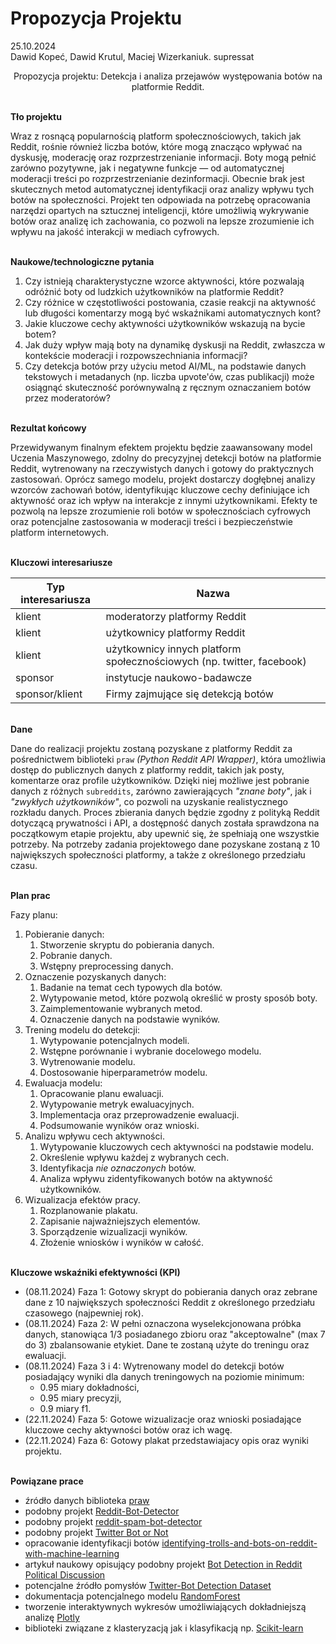 # Propozycja Projektu

25.10.2024  
Dawid Kopeć, Dawid Krutul, Maciej Wizerkaniuk.
supressat

<p align="center">
Propozycja projektu:
Detekcja i analiza przejawów występowania botów na platformie Reddit.
</p>

\
**Tło projektu**

Wraz z rosnącą popularnością platform społecznościowych, takich jak Reddit, rośnie również liczba botów, które mogą znacząco wpływać na dyskusję, moderację oraz rozprzestrzenianie informacji. Boty mogą pełnić zarówno pozytywne, jak i negatywne funkcje — od automatycznej moderacji treści po rozprzestrzenianie dezinformacji. Obecnie brak jest skutecznych metod automatycznej identyfikacji oraz analizy wpływu tych botów na społeczności. Projekt ten odpowiada na potrzebę opracowania narzędzi opartych na sztucznej inteligencji, które umożliwią wykrywanie botów oraz analizę ich zachowania, co pozwoli na lepsze zrozumienie ich wpływu na jakość interakcji w mediach cyfrowych.

\
**Naukowe/technologiczne pytania**

1. Czy istnieją charakterystyczne wzorce aktywności, które pozwalają odróżnić boty od ludzkich użytkowników na platformie Reddit?
2. Czy różnice w częstotliwości postowania, czasie reakcji na aktywność lub długości komentarzy mogą być wskaźnikami automatycznych kont?
3. Jakie kluczowe cechy aktywności użytkowników wskazują na bycie botem?
4. Jak duży wpływ mają boty na dynamikę dyskusji na Reddit, zwłaszcza w kontekście moderacji i rozpowszechniania informacji?
5. Czy detekcja botów przy użyciu metod AI/ML, na podstawie danych tekstowych i metadanych (np. liczba upvote'ów, czas publikacji) może osiągnąć skuteczność porównywalną z ręcznym oznaczaniem botów przez moderatorów?

\
**Rezultat końcowy**

Przewidywanym finalnym efektem projektu będzie zaawansowany model Uczenia Maszynowego, zdolny do precyzyjnej detekcji botów na platformie Reddit, wytrenowany na rzeczywistych danych i gotowy do praktycznych zastosowań. Oprócz samego modelu, projekt dostarczy dogłębnej analizy wzorców zachowań botów, identyfikując kluczowe cechy definiujące ich aktywność oraz ich wpływ na interakcje z innymi użytkownikami. Efekty te pozwolą na lepsze zrozumienie roli botów w społecznościach cyfrowych oraz potencjalne zastosowania w moderacji treści i bezpieczeństwie platform internetowych.

\
**Kluczowi interesariusze**  

| Typ interesariusza | Nazwa |
| --- | --- |
| klient | moderatorzy platformy Reddit |
| klient | użytkownicy platformy Reddit |
| klient | użytkownicy innych platform społecznościowych (np. twitter, facebook) |
| sponsor | instytucje naukowo-badawcze |
| sponsor/klient | Firmy zajmujące się detekcją botów |

\
**Dane**  

Dane do realizacji projektu zostaną pozyskane z platformy Reddit za pośrednictwem biblioteki `praw` *(Python Reddit API Wrapper)*, która umożliwia dostęp do publicznych danych z platformy reddit, takich jak posty, komentarze oraz profile użytkowników. Dzięki niej możliwe jest pobranie danych z różnych `subreddits`, zarówno zawierających *"znane boty"*, jak i *"zwykłych użytkowników"*, co pozwoli na uzyskanie realistycznego rozkładu danych. Proces zbierania danych będzie zgodny z polityką Reddit dotyczącą prywatności i API, a dostępność danych została sprawdzona na początkowym etapie projektu, aby upewnić się, że spełniają one wszystkie potrzeby. Na potrzeby zadania projektowego dane pozyskane zostaną z 10 największych społeczności platformy, a także z określonego przedziału czasu.

\
**Plan prac**  

Fazy planu:

1. Pobieranie danych:
   1. Stworzenie skryptu do pobierania danych.
   2. Pobranie danych.
   3. Wstępny preprocessing danych.
2. Oznaczenie pozyskanych danych:
   1. Badanie na temat cech typowych dla botów.
   2. Wytypowanie metod, które pozwolą określić w prosty sposób boty.
   3. Zaimplementowanie wybranych metod.
   4. Oznaczenie danych na podstawie wyników.
3. Trening modelu do detekcji:
   1. Wytypowanie potencjalnych modeli.
   2. Wstępne porównanie i wybranie docelowego modelu.
   3. Wytrenowanie modelu.
   4. Dostosowanie hiperparametrów modelu.
4. Ewaluacja modelu:
   1. Opracowanie planu ewaluacji.
   2. Wytypowanie metryk ewaluacyjnych.
   3. Implementacja oraz przeprowadzenie ewaluacji.
   4. Podsumowanie wyników oraz wnioski.
5. Analizu wpływu cech aktywności.
   1. Wytypowanie kluczowych cech aktywności na podstawie modelu.
   2. Określenie wpływu każdej z wybranych cech.
   3. Identyfikacja *nie oznaczonych* botów.
   4. Analiza wpływu zidentyfikowanych botów na aktywność użytkowników.
6. Wizualizacja efektów pracy.
   1. Rozplanowanie plakatu.
   2. Zapisanie najważniejszych elementów.
   3. Sporządzenie wizualizacji wyników.
   4. Złożenie wniosków i wyników w całość.

\
**Kluczowe wskaźniki efektywności (KPI)**

- (08.11.2024) Faza 1: Gotowy skrypt do pobierania danych oraz zebrane dane z 10 największych społeczności Reddit z określonego przedziału czasowego (najpewniej rok).
- (08.11.2024) Faza 2: W pełni oznaczona wyselekcjonowana próbka danych, stanowiąca 1/3 posiadanego zbioru oraz "akceptowalne" (max 7 do 3) zbalansowanie etykiet. Dane te zostaną użyte do treningu oraz ewaluacji.
- (08.11.2024) Faza 3 i 4: Wytrenowany model do detekcji botów posiadający wyniki dla danych treningowych na poziomie minimum:
  - 0.95 miary dokładności,
  - 0.95 miary precyzji,
  - 0.9 miary f1.
- (22.11.2024) Faza 5: Gotowe wizualizacje oraz wnioski posiadające kluczowe cechy aktywności botów oraz ich wagę.
- (22.11.2024) Faza 6: Gotowy plakat przedstawiajacy opis oraz wyniki projektu.

\
**Powiązane prace**  

- źródło danych biblioteka [praw](https://praw.readthedocs.io/en/stable/)
- podobny projekt [Reddit-Bot-Detector](https://github.com/MatthewTourond/Reddit-Bot-Detector)
- podobny projekt [reddit-spam-bot-detector](https://github.com/creme332/reddit-spam-bot-detector)
- podobny projekt [Twitter Bot or Not](https://github.com/scrapfishies/twitter-bot-detection)
- opracowanie identyfikacji botów [identifying-trolls-and-bots-on-reddit-with-machine-learning](https://towardsdatascience.com/identifying-trolls-and-bots-on-reddit-with-machine-learning-709da5970af1)
- artykuł naukowy opisujący podobny projekt [Bot Detection in Reddit Political Discussion](https://dl.acm.org/doi/pdf/10.1145/3313294.3313386)
- potencjalne źródło pomysłów [Twitter-Bot Detection Dataset](https://www.kaggle.com/datasets/goyaladi/twitter-bot-detection-dataset)
- dokumentacja potencjalnego modelu [RandomForest](https://scikit-learn.org/1.5/modules/generated/sklearn.ensemble.RandomForestClassifier.html)
- tworzenie interaktywnych wykresów umożliwiających dokładniejszą analizę [Plotly](https://plotly.com/python/)
- biblioteki związane z klasteryzacją jak i klasyfikacją np. [Scikit-learn](https://scikit-learn.org/1.5/index.html)
